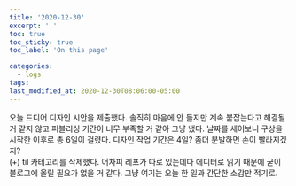 ```yaml
---
title: '2020-12-30'
excerpt: '.'
toc: true
toc_sticky: true
toc_label: 'On this page'

categories:
  - logs
tags:
last_modified_at: 2020-12-30T08:06:00-05:00
---
```


오늘 드디어 디자인 시안을 제출했다.
솔직히 마음에 안 들지만 계속 붙잡는다고 해결될 거 같지 않고 퍼블리싱 기간이 너무 부족할 거 같아 그냥 냈다.
날짜를 세어보니 구상을 시작한 이후로 총 6일이 걸렸다. 디자인 작업 기간은 4일?
좀더 분발하면 손이 빨라지겠지?
<br>
(+) til 카테고리를 삭제했다. 어차피 레포가 따로 있는데다 에디터로 읽기 때문에 굳이 블로그에 올릴 필요가 없을 거 같다. 그냥 여기는 오늘 한 일과 간단한 소감만 적기로.
